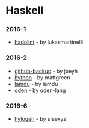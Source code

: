 # Haskell


### 2016-1
- [hadolint](https://github.com/lukasmartinelli/hadolint) - by lukasmartinelli

### 2016-2
- [github-backup](https://github.com/joeyh/github-backup) - by joeyh
- [hython](https://github.com/mattgreen/hython) - by mattgreen
- [lamdu](https://github.com/lamdu/lamdu) - by lamdu
- [oden](https://github.com/oden-lang/oden) - by oden-lang

### 2016-6
- [hylogen](https://github.com/sleexyz/hylogen) - by sleexyz

